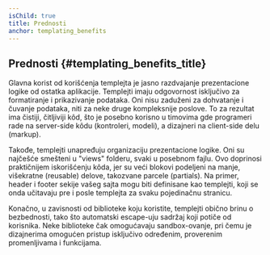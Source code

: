 ```yaml
---
isChild: true
title: Prednosti
anchor: templating_benefits
---
```


## Prednosti {#templating_benefits_title}

Glavna korist od korišćenja templejta je jasno razdvajanje prezentacione logike od ostatka aplikacije.
Templejti imaju odgovornost isključivo za formatiranje i prikazivanje podataka. Oni nisu zaduženi za
dohvatanje i čuvanje podataka, niti za neke druge kompleksnije poslove. To za rezultat ima
čistiji, čitljiviji kôd, što je posebno korisno u timovima gde programeri rade na server-side kôdu
(kontroleri, modeli), a dizajneri na client-side delu (markup).

Takođe, templejti unapređuju organizaciju prezentacione logike. Oni su najčešće smešteni u "views"
folderu, svaki u posebnom fajlu. Ovo doprinosi praktičnijem iskorišćenju kôda, jer su veći blokovi
podeljeni na manje, višekratne (reusable) delove, takozvane parcele (partials). Na primer, header i
footer sekije vašeg sajta mogu biti definisane kao templejti, koji se onda učitavaju pre i posle
templejta za svaku pojedinačnu stranicu.

Konačno, u zavisnosti od biblioteke koju koristite, templejti obično brinu o bezbednosti, tako što automatski
escape-uju sadržaj koji potiče od korisnika. Neke biblioteke čak omogućavaju sandbox-ovanje, pri čemu
je dizajnerima omogućen pristup isključivo određenim, proverenim promenljivama i funkcijama.
